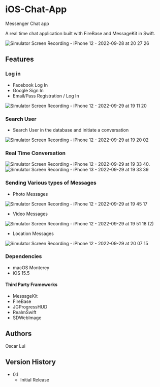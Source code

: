 # iOS-Chat-App
Messenger Chat app

A real time chat application built with FireBase and MessageKit in Swift.


![Simulator Screen Recording - iPhone 12 - 2022-09-28 at 20 27 26](https://user-images.githubusercontent.com/88272090/192779098-bcc04055-217b-4930-9446-2a95976f0513.gif)



## Features

### Log in
* Facebook Log In
* Google Sign In
* Email/Pass Registration / Log In

![Simulator Screen Recording - iPhone 12 - 2022-09-29 at 19 11 20](https://user-images.githubusercontent.com/88272090/193017038-bd844fa2-61ee-4ccc-b8ab-d6369a22d1e6.gif)



### Search User 
* Search User in the database and initiate a conversation


![Simulator Screen Recording - iPhone 12 - 2022-09-29 at 19 20 02](https://user-images.githubusercontent.com/88272090/193018719-a2ae2a8b-a39d-4aa5-a2c2-48867d11460c.gif)


### Real Time Conversation 


![Simulator Screen Recording - iPhone 12 - 2022-09-29 at 19 33 40](https://user-images.githubusercontent.com/88272090/193021438-b00600e9-ad69-4db1-b73a-f64e2376095f.gif).            ![Simulator Screen Recording - iPhone 13 - 2022-09-29 at 19 33 39](https://user-images.githubusercontent.com/88272090/193021447-7e092197-1b35-4369-bd05-e00e6e43b085.gif)





###  Sending Various types of Messages
* Photo Messages 

![Simulator Screen Recording - iPhone 12 - 2022-09-29 at 19 45 17](https://user-images.githubusercontent.com/88272090/193023274-2405364b-c84e-41a5-a1cf-ec667cb960a5.gif)

* Video Messages

![Simulator Screen Recording - iPhone 12 - 2022-09-29 at 19 51 18 (2)](https://user-images.githubusercontent.com/88272090/193026749-1f186f2a-46ad-479a-a28f-4e5e475ea399.gif)

* Location Messages

![Simulator Screen Recording - iPhone 12 - 2022-09-29 at 20 07 15](https://user-images.githubusercontent.com/88272090/193027834-b5a8bd23-ed03-41a7-b6b4-54d10ee11c42.gif)



### Dependencies

* macOS Monterey 
* iOS 15.5

#### Third Party Frameworks

* MessageKit
* FireBase
* JGProgressHUD
* RealmSwift
* SDWebImage

## Authors

Oscar Lui

## Version History

* 0.1
    * Initial Release
